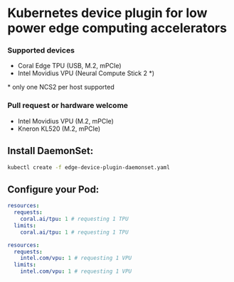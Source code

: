 # Kubernetes device plugin for low power edge computing accelerators

### Supported devices
- Coral Edge TPU (USB, M.2, mPCIe)
- Intel Movidius VPU (Neural Compute Stick 2 \*)

\* only one NCS2 per host supported

### Pull request or hardware welcome
- Intel Movidius VPU (M.2, mPCIe)
- Kneron KL520 (M.2, mPCIe)

## Install DaemonSet:
```bash
kubectl create -f edge-device-plugin-daemonset.yaml
```

## Configure your Pod:
```yaml
resources: 
  requests:
    coral.ai/tpu: 1 # requesting 1 TPU
  limits:
    coral.ai/tpu: 1 # requesting 1 TPU
```
```yaml
resources: 
  requests:
    intel.com/vpu: 1 # requesting 1 VPU
  limits:
    intel.com/vpu: 1 # requesting 1 VPU
```